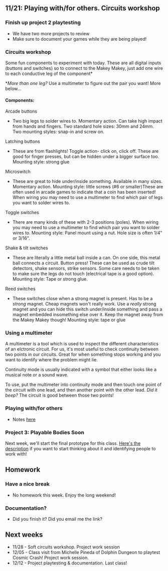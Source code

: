 ## 11/21: Playing with/for others. Circuits workshop

### Finish up project 2 playtesting
- We have two more projects to review
- Make sure to document your games while they are being played!

### Circuits workshop
Some fun components to experiment with today. These are all digital inputs (buttons and switches) so to connect to the Makey Makey, just add one wire to each conductive leg of the component* 

*_More than one leg?_ Use a multimeter to figure out the pair you want! More below...

#### Components:
Arcade buttons
- Two big legs to solder wires to. Momentary action. Can take high impact from hands and fingers. Two standard hole sizes: 30mm and 24mm. Two mounting styles: snap-in and screw on.

Latching buttons
- These are from flashlights! Toggle action- click on, click off. These are good for finger presses, but can be hidden under a bigger surface too. Mounting style: strong glue

Microswitch
- These are great to hide under/inside something. Available in many sizes. Momentary action. Mounting style: little screws (#6 or smaller)These are often used in arcade games to indicate that a coin has been inserted! When wiring you may need to use a multimeter to find which pair of legs you want to solder wires to.

Toggle switches
- There are many kinds of these with 2-3 positions (poles). When wiring you may need to use a multimeter to find which pair you want to solder wires to. Mounting style: Panel mount using a nut. Hole size is often 1/4" or 3/16".

Shake & tilt switches
- These are literally a little metal ball inside a can. On one side, this metal ball connects a circuit. Button press! These can be used as crude tilt detectors, shake sensors, strike sensors. Some care needs to be taken to make sure the legs do not touch (electrical tape is a good option). Mounting style: Tape or strong glue.

Reed switches
- These switches close when a strong magnet is present. Has to be a _strong_ magnet. Cheap magnets won't really work. Use a _really_ strong magnet and you can hide this switch under/inside something and pass a magnet embedded insomething else over it. Keep the magnet away from the Makey Makey though! Mounting style: tape or glue


### Using a multimeter
A multimeter is a tool which is used to inspect the different characteristics of an elctronic circuit. For us, it's most useful to check continuity between two points in our circuits. Great for when something stops working and you want to identify where the problem might lie.

Continuity mode is usually indicated with a symbol that either looks like a musical note or a sound wave.

To use, put the multimeter into continuity mode and then touch one point of the circuit with one lead, and then another point with the other lead. _Did it beep?_ The circuit is good between those two points!


### Playing with/for others
- Notes [here](https://docs.google.com/presentation/d/1pko5BfD77tlL4HWpM4BVfppv5_uzHs5x7jK65qszKtE/edit?usp=sharing)

### Project 3: Playable Bodies Soon
Next week, we'll start the final prototype for this class. [Here's the description](https://docs.google.com/document/d/1iL_bHYqqaTTQPt5AmAQFBnyGwph5poz6aiKRbq9krrI/edit?usp=sharing) if you want to start thinking about it and identifying people to work with!

## Homework

### Have a nice break
- No homework this week. Enjoy the long weekend!

### Documentation?
- Did you finish it? Did you email me the link?

## Next weeks
- 11/28 - Soft circuits workshop. Project work session
- 12/05 - Class visit from Michelle Pineda of Dolphin Dungeon to playtest Cosmic Crash! Project work session.
- 12/12 - Project playtesting & documentation. Last class!
